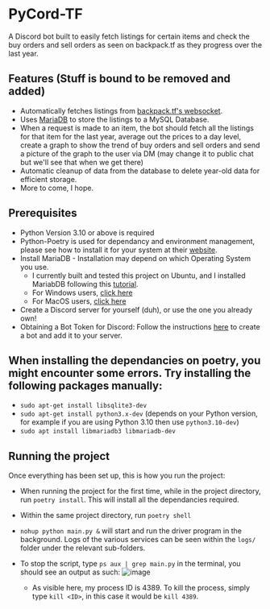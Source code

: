 
# PyCord-TF

A Discord bot built to easily fetch listings for certain items and check the buy orders and sell orders as seen on backpack.tf as they progress over the last year.

## Features (Stuff is bound to be removed and added)

- Automatically fetches listings from [backpack.tf's websocket](https://next.backpack.tf/developer/websocket).
- Uses [MariaDB](https://mariadb.org/) to store the listings to a MySQL Database.
- When a request is made to an item, the bot should fetch all the listings for that item for the last year, average out the prices to a day level, create a graph to show the trend of buy orders and sell orders and send a picture of the graph to the user via DM (may change it to public chat but we'll see that when we get there)
- Automatic cleanup of data from the database to delete year-old data for efficient storage.
- More to come, I hope.

## Prerequisites
-  Python Version 3.10 or above is required
- Python-Poetry is used for dependancy and environment management, please see how to install it for your system at their [website](https://python-poetry.org/docs/#installation).
- Install MariaDB - Installation may depend on which Operating System you use.
    - I currently built and tested this project on Ubuntu, and I installed MariabDB following this [tutorial](https://www.digitalocean.com/community/tutorials/how-to-install-mariadb-on-ubuntu-20-04).
    - For Windows users, [click here](https://mariadb.com/kb/en/installing-mariadb-msi-packages-on-windows/)
    - For MacOS users, [click here](https://mariadb.com/kb/en/installing-mariadb-on-macos-using-homebrew/)
- Create a Discord server for yourself (duh), or use the one you already own!
- Obtaining a Bot Token for Discord: Follow the instructions [here](https://discordpy.readthedocs.io/en/stable/discord.html) to create a bot and add it to your server.

## When installing the dependancies on poetry, you might encounter some errors. Try installing the following packages manually:

- `sudo apt-get install libsqlite3-dev`
- `sudo apt-get install python3.x-dev` (depends on your Python version, for example if you are using Python 3.10 then use `python3.10-dev`)
- `sudo apt install libmariadb3 libmariadb-dev`

## Running the project

Once everything has been set up, this is how you run the project:
- When running the project for the first time, while in the project directory, run `poetry install`. This will install all the dependancies required.
- Within the same project directory, run `poetry shell`
- `nohup python main.py &` will start and run the driver program in the background. Logs of the various services can be seen within the `logs/` folder under the relevant sub-folders.
- To stop the script, type `ps aux | grep main.py` in the terminal, you should see an output as such:
  ![image](https://github.com/user-attachments/assets/86f20e2d-050e-469a-9053-e8cc36cd162a)

    - As visible here, my process ID is 4389. To kill the process, simply type `kill <ID>`, in this case it would be `kill 4389`.
